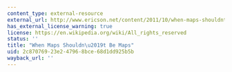 ```yaml
---
content_type: external-resource
external_url: http://www.ericson.net/content/2011/10/when-maps-shouldnt-be-maps/
has_external_license_warning: true
license: https://en.wikipedia.org/wiki/All_rights_reserved
status: ''
title: "When Maps Shouldn\u2019t Be Maps"
uid: 2c870769-23e2-4796-8bce-68d1dd925b5b
wayback_url: ''
---
```

